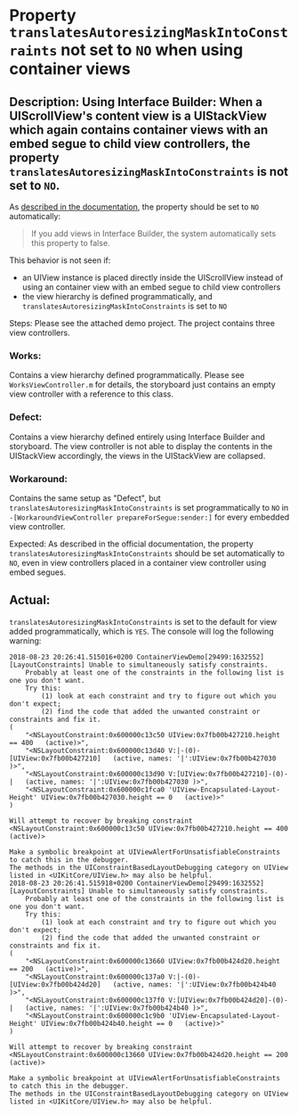 # Property `translatesAutoresizingMaskIntoConstraints` not set to `NO` when using container views

## Description: Using Interface Builder: When a UIScrollView's content view is a UIStackView which again contains container views with an embed segue to child view controllers, the property `translatesAutoresizingMaskIntoConstraints` is not set to `NO`.

As [described in the documentation](https://developer.apple.com/documentation/uikit/uiview/1622572-translatesautoresizingmaskintoco), the property should be set to `NO` automatically:

> If you add views in Interface Builder, the system automatically sets this property to false.

This behavior is not seen if:
* an UIView instance is placed directly inside the UIScrollView instead of using an container view with an embed segue to child view controllers
* the view hierarchy is defined programmatically, and `translatesAutoresizingMaskIntoConstraints` is set to `NO`

Steps: Please see the attached demo project. The project contains three view controllers.

### Works:

Contains a view hierarchy defined programmatically. Please see `WorksViewController.m` for details, the storyboard just contains an empty view controller with a reference to this class.

### Defect:

Contains a view hierarchy defined entirely using Interface Builder and storyboard. The view controller is not able to display the contents in the UIStackView accordingly, the views in the UIStackView are collapsed.

### Workaround:

Contains the same setup as "Defect", but `translatesAutoresizingMaskIntoConstraints` is set programmatically to `NO` in `-[WorkaroundViewController prepareForSegue:sender:]` for every embedded view controller.

Expected: As described in the official documentation, the property `translatesAutoresizingMaskIntoConstraints` should be set automatically to `NO`, even in view controllers placed in a container view controller using embed segues.

## Actual:

`translatesAutoresizingMaskIntoConstraints` is set to the default for view added programmatically, which is `YES`. The console will log the following warning:

```
2018-08-23 20:26:41.515016+0200 ContainerViewDemo[29499:1632552] [LayoutConstraints] Unable to simultaneously satisfy constraints.
	Probably at least one of the constraints in the following list is one you don't want. 
	Try this: 
		(1) look at each constraint and try to figure out which you don't expect; 
		(2) find the code that added the unwanted constraint or constraints and fix it. 
(
    "<NSLayoutConstraint:0x600000c13c50 UIView:0x7fb00b427210.height == 400   (active)>",
    "<NSLayoutConstraint:0x600000c13d40 V:|-(0)-[UIView:0x7fb00b427210]   (active, names: '|':UIView:0x7fb00b427030 )>",
    "<NSLayoutConstraint:0x600000c13d90 V:[UIView:0x7fb00b427210]-(0)-|   (active, names: '|':UIView:0x7fb00b427030 )>",
    "<NSLayoutConstraint:0x600000c1fca0 'UIView-Encapsulated-Layout-Height' UIView:0x7fb00b427030.height == 0   (active)>"
)

Will attempt to recover by breaking constraint 
<NSLayoutConstraint:0x600000c13c50 UIView:0x7fb00b427210.height == 400   (active)>

Make a symbolic breakpoint at UIViewAlertForUnsatisfiableConstraints to catch this in the debugger.
The methods in the UIConstraintBasedLayoutDebugging category on UIView listed in <UIKitCore/UIView.h> may also be helpful.
2018-08-23 20:26:41.515918+0200 ContainerViewDemo[29499:1632552] [LayoutConstraints] Unable to simultaneously satisfy constraints.
	Probably at least one of the constraints in the following list is one you don't want. 
	Try this: 
		(1) look at each constraint and try to figure out which you don't expect; 
		(2) find the code that added the unwanted constraint or constraints and fix it. 
(
    "<NSLayoutConstraint:0x600000c13660 UIView:0x7fb00b424d20.height == 200   (active)>",
    "<NSLayoutConstraint:0x600000c137a0 V:|-(0)-[UIView:0x7fb00b424d20]   (active, names: '|':UIView:0x7fb00b424b40 )>",
    "<NSLayoutConstraint:0x600000c137f0 V:[UIView:0x7fb00b424d20]-(0)-|   (active, names: '|':UIView:0x7fb00b424b40 )>",
    "<NSLayoutConstraint:0x600000c1c9b0 'UIView-Encapsulated-Layout-Height' UIView:0x7fb00b424b40.height == 0   (active)>"
)

Will attempt to recover by breaking constraint 
<NSLayoutConstraint:0x600000c13660 UIView:0x7fb00b424d20.height == 200   (active)>

Make a symbolic breakpoint at UIViewAlertForUnsatisfiableConstraints to catch this in the debugger.
The methods in the UIConstraintBasedLayoutDebugging category on UIView listed in <UIKitCore/UIView.h> may also be helpful.
```

